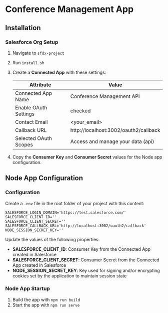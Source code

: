 # Conference Management App

## Installation

### Salesforce Org Setup

1. Navigate to `sfdx-project`
2. Run `install.sh`
3. Create a **Connected App** with these settings:

    | Attribute             | Value                                 |
    | --------------------- | ------------------------------------- |
    | Connected App Name    | Conference Management API             |
    | Enable OAuth Settings | checked                               |
    | Contact Email         | &lt;your_email&gt;                    |
    | Callback URL          | http://localhost:3002/oauth2/callback |
    | Selected OAuth Scopes | Access and manage your data (api)     |

4. Copy the **Consumer Key** and **Consumer Secret** values for the Node app configuration.

## Node App Configuration

### Configuration

Create a `.env` file in the root folder of your project with this content:

```
SALESFORCE_LOGIN_DOMAIN='https://test.salesforce.com/'
SALESFORCE_CLIENT_ID=''
SALESFORCE_CLIENT_SECRET=''
SALESFORCE_CALLBACK_URL='http://localhost:3002/oauth2/callback'
NODE_SESSION_SECRET_KEY=''
```

Update the values of the following properties:

-   **SALESFORCE_CLIENT_ID**: Consumer Key from the Connected App created in Salesforce
-   **SALESFORCE_CLIENT_SECRET**: Consumer Secret from the Connected App created in Salesforce
-   **NODE_SESSION_SECRET_KEY**: Key used for signing and/or encrypting cookies set by the application to maintain session state

### Node App Startup

1. Build the app with `npm run build`
2. Start the app with `npm run serve`
